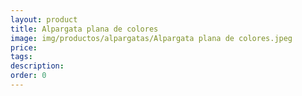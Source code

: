 ```yaml
---
layout: product
title: Alpargata plana de colores
image: img/productos/alpargatas/Alpargata plana de colores.jpeg
price: 
tags: 
description: 
order: 0
---
```

